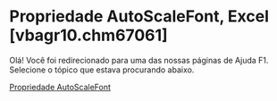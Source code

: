
# Propriedade AutoScaleFont, Excel [vbagr10.chm67061]

Olá! Você foi redirecionado para uma das nossas páginas de Ajuda F1. Selecione o tópico que estava procurando abaixo.

[Propriedade AutoScaleFont](http://msdn.microsoft.com/library/cb21d2e7-d3b9-e135-03ba-6d45275d4590%28Office.15%29.aspx)
